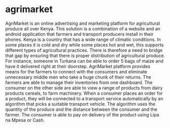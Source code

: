 # agrimarket
AgriMarket is an online advertising and marketing platform for agricultural produce all over Kenya. This solution is a combination of a website and an android application that farmers and transport producers install in their phones.
Kenya is a country that has a wide range of climatic conditions. In some places it is cold and dry while some places hot and wet, this supports different types of agricultural practices. There is therefore a need to bridge that gap by ensuring that there is proper distribution of agricultural produce. For instance, someone in Turkana can be able to order 5 bags of maize and have it delivered right at their doorstep.
AgriMarket platform provides means for the farmers to connect with the consumers and eliminate unnecessary middle men who take a huge chunk of their returns. The farmers are able to manage their inventories from one dashboard. The consumer on the other side are able to view a range of products from dairy products cereals, to farm machinery.
When a consumer places an order for a product, they will be connected to a transport service automatically by an algorithm that picks a suitable transport vehicle. The algorithm uses the quantity of the produce and the distance between the consumer and the farmer. The consumer is able to pay on delivery of the product using Lipa na Mpesa or Cash. 

